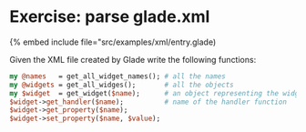 # Exercise: parse glade.xml

{% embed include file="src/examples/xml/entry.glade)

Given the XML file created by Glade write the following functions:

```perl
my @names   = get_all_widget_names(); # all the names
my @widgets = get_all_widges();       # all the objects
my $widget  = get_widget($name);      # an object representing the widget
$widget->get_handler($name);          # name of the handler function
$widget->get_property($name);
$widget->set_property($name, $value);
```


